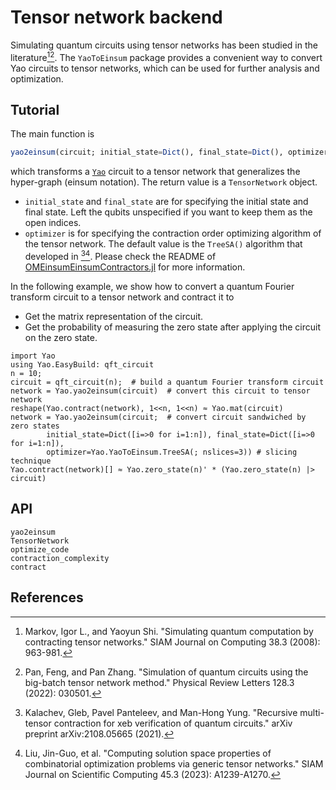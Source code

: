 # Tensor network backend

Simulating quantum circuits using tensor networks has been studied in the literature[^Markov2008][^Pan2022]. The `YaoToEinsum` package provides a convenient way to convert Yao circuits to tensor networks, which can be used for further analysis and optimization.

## Tutorial
The main function is
```julia
yao2einsum(circuit; initial_state=Dict(), final_state=Dict(), optimizer=TreeSA())
```
which transforms a [`Yao`](https://github.com/QuantumBFS/Yao.jl) circuit to a tensor network that generalizes the hyper-graph (einsum notation).  The return value is a `TensorNetwork` object.

* `initial_state` and `final_state` are for specifying the initial state and final state. Left the qubits unspecified if you want to keep them as the open indices.
* `optimizer` is for specifying the contraction order optimizing algorithm of the tensor network. The default value is the `TreeSA()` algorithm that developed in [^Kalachev2021][^Liu2023]. Please check the README of [OMEinsumEinsumContractors.jl](https://github.com/TensorBFS/OMEinsumContractionOrders.jl) for more information.

In the following example, we show how to convert a quantum Fourier transform circuit to a tensor network and contract it to
- Get the matrix representation of the circuit.
- Get the probability of measuring the zero state after applying the circuit on the zero state.

```@repl
import Yao
using Yao.EasyBuild: qft_circuit
n = 10;
circuit = qft_circuit(n);  # build a quantum Fourier transform circuit
network = Yao.yao2einsum(circuit)  # convert this circuit to tensor network
reshape(Yao.contract(network), 1<<n, 1<<n) ≈ Yao.mat(circuit)
network = Yao.yao2einsum(circuit;  # convert circuit sandwiched by zero states
        initial_state=Dict([i=>0 for i=1:n]), final_state=Dict([i=>0 for i=1:n]),
        optimizer=Yao.YaoToEinsum.TreeSA(; nslices=3)) # slicing technique
Yao.contract(network)[] ≈ Yao.zero_state(n)' * (Yao.zero_state(n) |> circuit)
```

## API
```@docs
yao2einsum
TensorNetwork
optimize_code
contraction_complexity
contract
```

## References
[^Pan2022]: Pan, Feng, and Pan Zhang. "Simulation of quantum circuits using the big-batch tensor network method." Physical Review Letters 128.3 (2022): 030501.
[^Kalachev2021]: Kalachev, Gleb, Pavel Panteleev, and Man-Hong Yung. "Recursive multi-tensor contraction for xeb verification of quantum circuits." arXiv preprint arXiv:2108.05665 (2021).
[^Markov2008]: Markov, Igor L., and Yaoyun Shi. "Simulating quantum computation by contracting tensor networks." SIAM Journal on Computing 38.3 (2008): 963-981.
[^Liu2023]: Liu, Jin-Guo, et al. "Computing solution space properties of combinatorial optimization problems via generic tensor networks." SIAM Journal on Scientific Computing 45.3 (2023): A1239-A1270.